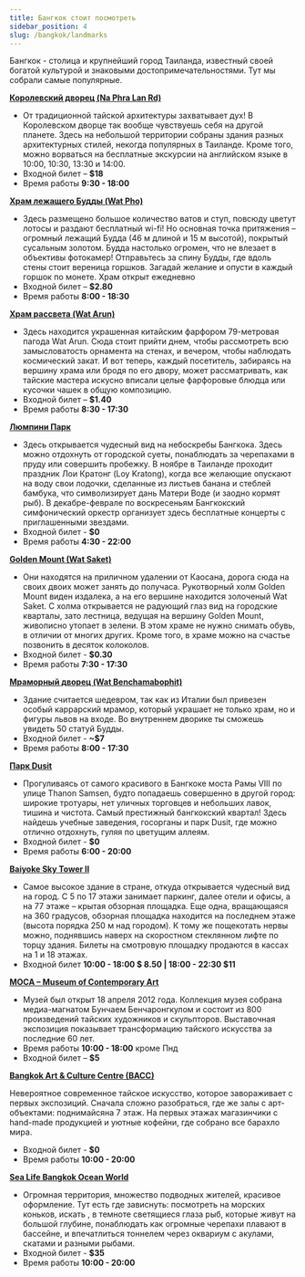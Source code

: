 ```yaml
---
title: Бангкок стоит посмотреть
sidebar_position: 4
slug: /bangkok/landmarks
---
```



Бангкок - столица и крупнейший город Таиланда, известный своей богатой культурой и знаковыми достопримечательностями. Тут мы собрали самые популярные.


[**Королевский дворец (Na Phra Lan Rd)**](https://goo.gl/maps/b6v7K5fgWgKV2gd48)

- От традиционной тайской архитектуры захватывает дух! В Королевском дворце так вообще чувствуешь себя на другой планете. Здесь на небольшой территории собраны здания разных архитектурных стилей, некогда популярных в Таиланде. Кроме того, можно ворваться на бесплатные экскурсии на английском языке в 10:00, 10:30, 13:30 и 14:00.
- Входной билет – **$18**
- Время работы **9:30 - 18:00**

[**Храм лежащего Будды (Wat Pho)**](https://goo.gl/maps/MuhFPdegahFiebms7)

- Здесь размещено большое количество ватов и ступ, повсюду цветут лотосы и раздают бесплатный wi-fi! Но основная точка притяжения – огромный лежащий Будда (46 м длиной и 15 м высотой), покрытый сусальным золотом. Будда настолько огромен, что не влезает в объективы фотокамер! Отправьтесь за спину Будды, где вдоль стены стоит вереница горшков. Загадай желание и опусти в каждый горшок по монете. Храм открыт ежедневно
- Входной билет – **$2.80**
- Время работы **8:00 - 18:30**

[**Храм рассвета (Wat Arun)**](https://goo.gl/maps/1vHSPELFM2Lh7rKG8)

- Здесь находится украшенная китайским фарфором 79-метровая пагода Wat Arun. Сюда стоит прийти днем, чтобы рассмотреть всю замысловатость орнамента на стенах, и вечером, чтобы наблюдать космический закат. И вот теперь, каждый посетитель, забираясь на вершину храма или бродя по его двору, может рассматривать, как тайские мастера искусно вписали целые фарфоровые блюдца или кусочки чашек в общую композицию.
- Входной билет – **$1.40**
- Время работы **8:30 - 17:30**

[**Люмпини Парк**](https://goo.gl/maps/DbZjTEaUprjxme6j6)

- Здесь открывается чудесный вид на небоскребы Бангкока. Здесь можно отдохнуть от городской суеты, понаблюдать за черепахами в пруду или совершить пробежку. В ноябре в Таиланде проходит праздник Лои Кратонг (Loy Kratong), когда все желающие опускают на воду свои лодочки, сделанные из листьев банана и стеблей бамбука, что символизирует дань Матери Воде (и заодно кормят рыб). В декабре-феврале по воскресеньям Бангкокский симфонический оркестр организует здесь бесплатные концерты с приглашенными звездами.
- Входной билет - **$0**
- Время работы **4:30 - 22:00**

[**Golden Mount (Wat Saket)**](https://goo.gl/maps/dStj7bcyJSWkyxtN9)

- Они находятся на приличном удалении от Каосана, дорога сюда на своих двоих может занять до получаса. Рукотворный холм Golden Mount виден издалека, а на его вершине находится золоченый Wat Saket. С холма открывается не радующий глаз вид на городские кварталы, зато лестница, ведущая на вершину Golden Mount, живописно утопает в зелени. В этом храме не нужно снимать обувь, в отличии от многих других. Кроме того, в храме можно на счастье позвонить в десяток колоколов. 
- Входной билет - **$0.30** 
- Время работы **7:30 - 17:30**

[**Мраморный дворец (Wat Benchamabophit)**](https://goo.gl/maps/XaRFoM1qGmomgf4H6)

- Здание считается шедевром, так как из Италии был привезен особый каррарский мрамор, который украшает не только храм, но и фигуры львов на входе. Во внутреннем дворике ты сможешь увидеть 50 статуй Будды. 
- Входной билет -  **~$7**
- Время работы **8:00 - 17:30**

[**Парк Dusit**](https://goo.gl/maps/c4gjGm6H5bLQmotD6)

- Прогуливаясь от самого красивого в Бангкоке моста Рамы VIII по улице Thanon Samsen, будто попадаешь совершенно в другой город: широкие тротуары, нет уличных торговцев и небольших лавок, тишина и чистота. Самый престижный бангкокский квартал! Здесь найдешь учебные заведения, госорганы и парк Dusit, где можно отлично отдохнуть, гуляя по цветущим аллеям. 
- Входной билет - **$0**
- Время работы **6:00 - 20:00**

[**Baiyoke Sky Tower II**](https://goo.gl/maps/buFodvS67e9AKbhN6)

- Самое высокое здание в стране, откуда открывается чудесный вид на город. С 5 по 17 этажи занимает паркинг, далее отели и офисы, а на 77 этаже – крытая обзорная площадка. Еще одна, вращающаяся на 360 градусов, обзорная площадка находится на последнем этаже (высота порядка 250 м над городом). К тому же пощекотать нервы можно, поднявшись наверх на скоростном стеклянном лифте по торцу здания. Билеты на смотровую площадку продаются в кассах на 1 и 18 этажах. 
- Входной билет **10:00 - 18:00 $ 8.50 | 18:00 - 22:30 $11**

[**MOCA – Museum of Contemporary Art**](https://goo.gl/maps/mE6e3ozeL4wUgxGi6)

- Музей был открыт 18 апреля 2012 года. Коллекция музея собрана медиа-магнатом Бунчаем Бенчаронгкулом и состоит из 800 произведений тайских художников и скульпторов. Выставочная экспозиция показывает трансформацию тайского искусства за последние 60 лет. 
- Время работы **10:00 - 18:00** кроме Пнд
- Входной билет – **$5**

[**Bangkok Art & Culture Centre (BACC)**](https://goo.gl/maps/QXLmVuwCxpUkBapcA)

Невероятное современное тайское искусство, которое завораживает с первых экспозиций. Сначала сложно разобраться, где же залы с арт-объектами: поднимайсяна 7 этаж. На первых этажах магазинчики с hand-made продукцией и уютные кофейни, где собрано все барахло мира.
- Входной билет - **$0**
- Время работы **10:00 - 20:00**


[**Sea Life Bangkok Ocean World**](https://goo.gl/maps/8QSqavjwrw699xpf9)

- Огромная территория, множество подводных жителей, красивое оформление. Тут есть где зависнуть: посмотреть на морских коньков, искать , в темноте светящиеся глаза рыб, которые живут на большой глубине, понаблюдать как огромные черепахи плавают в бассейне, и впечатлиться тоннелем через оквариум с акулами, скатами и разными рыбами. 
- Входной билет - **$35**
- Время работы **10:00 - 20:00**
